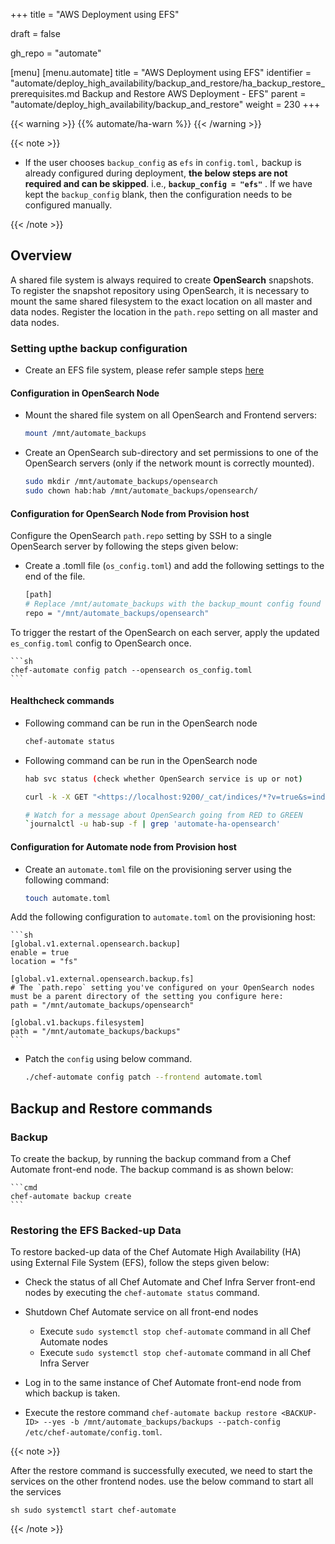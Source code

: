 +++
title = "AWS Deployment using EFS"

draft = false

gh_repo = "automate"

[menu]
  [menu.automate]
    title = "AWS Deployment using EFS"
    identifier = "automate/deploy_high_availability/backup_and_restore/ha_backup_restore_prerequisites.md Backup and Restore AWS Deployment - EFS"
    parent = "automate/deploy_high_availability/backup_and_restore"
    weight = 230
+++

{{< warning >}}
{{% automate/ha-warn %}}
{{< /warning >}}

{{< note >}}

-   If the user chooses `backup_config` as `efs` in `config.toml,` backup is already configured during deployment, **the below steps are not required and can be skipped**. i.e., **`backup_config = "efs"`** . If we have kept the `backup_config` blank, then the configuration needs to be configured manually.

{{< /note >}}

## Overview

A shared file system is always required to create **OpenSearch** snapshots. To register the snapshot repository using OpenSearch, it is necessary to mount the same shared filesystem to the exact location on all master and data nodes. Register the location in the `path.repo` setting on all master and data nodes.

### Setting upthe backup configuration

-   Create an EFS file system, please refer sample steps [here](https://docs.aws.amazon.com/efs/latest/ug/gs-step-two-create-efs-resources.html)

#### Configuration in OpenSearch Node

-   Mount the shared file system on all OpenSearch and Frontend servers:

    ```sh
    mount /mnt/automate_backups
    ```

-   Create an OpenSearch sub-directory and set permissions to one of the OpenSearch servers (only if the network mount is correctly mounted).

    ```sh
    sudo mkdir /mnt/automate_backups/opensearch
    sudo chown hab:hab /mnt/automate_backups/opensearch/
    ```

#### Configuration for OpenSearch Node from Provision host

Configure the OpenSearch `path.repo` setting by SSH to a single OpenSearch server by following the steps given below:

-   Create a .tomll file (`os_config.toml`) and add the following settings to the end of the file.

    ```sh
    [path]
    # Replace /mnt/automate_backups with the backup_mount config found on the provisioning host in config.toml
    repo = "/mnt/automate_backups/opensearch"
    ```

To trigger the restart of the OpenSearch on each server, apply the updated `es_config.toml` config to OpenSearch once.

    ```sh
    chef-automate config patch --opensearch os_config.toml
    ```

#### Healthcheck commands

-   Following command can be run in the OpenSearch node

    ```sh
    chef-automate status
    ```

-   Following command can be run in the OpenSearch node

    ```sh
    hab svc status (check whether OpenSearch service is up or not)

    curl -k -X GET "<https://localhost:9200/_cat/indices/*?v=true&s=index&pretty>" -u admin:admin (Another way to check is to check whether all the indices are green or not)

    # Watch for a message about OpenSearch going from RED to GREEN
    `journalctl -u hab-sup -f | grep 'automate-ha-opensearch'
    ```

#### Configuration for Automate node from Provision host

-   Create an `automate.toml` file on the provisioning server using the following command:

    ```bash
    touch automate.toml
    ```

Add the following configuration to `automate.toml` on the provisioning host:

    ```sh
    [global.v1.external.opensearch.backup]
    enable = true
    location = "fs"

    [global.v1.external.opensearch.backup.fs]
    # The `path.repo` setting you've configured on your OpenSearch nodes must be a parent directory of the setting you configure here:
    path = "/mnt/automate_backups/opensearch"

    [global.v1.backups.filesystem]
    path = "/mnt/automate_backups/backups"
    ```

-   Patch the `config` using below command.

    ```sh
    ./chef-automate config patch --frontend automate.toml
    ```

## Backup and Restore commands

### Backup

To create the backup, by running the backup command from a Chef Automate front-end node. The backup command is as shown below:

    ```cmd
    chef-automate backup create
    ```

### Restoring the EFS Backed-up Data

To restore backed-up data of the Chef Automate High Availability (HA) using External File System (EFS), follow the steps given below:

-   Check the status of all Chef Automate and Chef Infra Server front-end nodes by executing the `chef-automate status` command.

-   Shutdown Chef Automate service on all front-end nodes

    -   Execute `sudo systemctl stop chef-automate` command in all Chef Automate nodes
    -   Execute `sudo systemctl stop chef-automate` command in all Chef Infra Server

-   Log in to the same instance of Chef Automate front-end node from which backup is taken.

-   Execute the restore command `chef-automate backup restore <BACKUP-ID> --yes -b /mnt/automate_backups/backups --patch-config /etc/chef-automate/config.toml`.

{{< note >}}

After the restore command is successfully executed, we need to start the services on the other frontend nodes. use the below command to start all the services

`sh sudo systemctl start chef-automate `

{{< /note >}}
